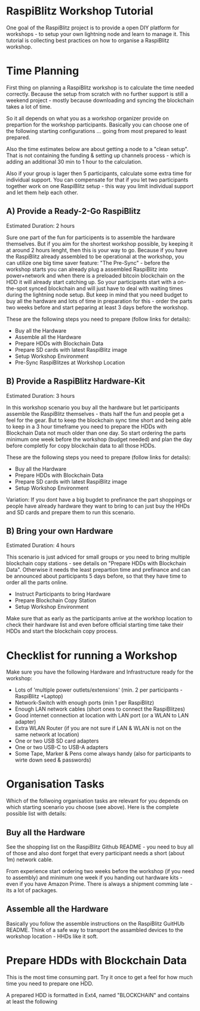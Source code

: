 # RaspiBlitz Workshop Tutorial

One goal of the RaspiBlitz project is to provide a open DIY platform for workshops - to setup your own lightning node and learn to manage it. This tutorial is collecting best practices on how to organise a RaspiBlitz workshop.

# Time Planning

First thing on planning a RaspiBlitz workshop is to calculate the time needed correctly. Because the setup from scratch with no further support is still a weekend project - mostly because downloading and syncing the blockchain takes a lot of time.

So it all depends on what you as a workshop organizer provide on prepartion for the workshop participants. Basically you can choose one of the following starting configurations ... going from most prepared to least prepared. 

Also the time estimates below are about getting a node to a "clean setup". That is not containing the funding & setting up channels process - which is adding an additional 30 min to 1 hour to the calculation. 

Also if your group is lager then 5 participants, calculate some extra time for individual support. You can compensate for that if you let two participants together work on one RaspiBlitz setup - this way you limit individual support and let them help each other.

## A) Provide a Ready-2-Go RaspiBlitz

Estimated Duration: 2 hours

Sure one part of the fun for participents is to assemble the hardware themselves. But if you aim for the shortest workshop possible, by keeping it at around 2 hours lenght, then this is your way to go. Because if you have the RaspiBlitz already assembled to be operational at the workshop, you can utilize one big time saver feature: "The Pre-Sync" - before the workshop starts you can already plug a assembled RaspiBlitz into power+network and when there is a preloaded bitcoin blockchain on the HDD it will already start catching up. So your participants start with a on-the-spot synced blockchain and will just have to deal with waiting times during the lightning node setup. But keep in mind that you need budget to buy all the hardware and lots of time in preparation for this - order the parts two weeks before and start peparing at least 3 days before the workshop.

These are the following steps you need to prepare (follow links for details):

* Buy all the Hardware
* Assemble all the Hardware
* Prepare HDDs with Blockchain Data
* Prepare SD cards with latest RaspiBlitz image
* Setup Workshop Environment
* Pre-Sync RaspiBlitzes at Workshop Location

## B) Provide a RaspiBlitz Hardware-Kit

Estimated Duration: 3 hours

In this workshop scenario you buy all the hardware but let participants assemble the RaspiBlitz themselves - thats half the fun and people get a feel for the gear. But to keep the blockchain sync time short and being able to keep in a 3 hour timeframe you need to prepare the HDDs with Blockchain Data not much older than one day. So start ordering the parts minimum one week before the workshop (budget needed) and plan the day before completly for copy blockchain data to all those HDDs.

These are the following steps you need to prepare (follow links for details):

* Buy all the Hardware
* Prepare HDDs with Blockchain Data
* Prepare SD cards with latest RaspiBlitz image
* Setup Workshop Environment

Variation: If you dont have a big bugdet to prefinance the part shoppings or people have already hardware they want to bring to can just buy the HHDs and SD cards and prepare them to run this scenario.

## B) Bring your own Hardware

Estimated Duration: 4 hours

This scenario is just adviced for small groups or you need to bring multiple blockchain copy stations - see details on "Prepare HDDs with Blockchain Data". Otherwise it needs the least prepartion time and prefinance and can be announced about participants 5 days before, so that they have time to order all the parts online. 

* Instruct Participants to bring Hardware
* Prepare Blockchain Copy Station
* Setup Workshop Environment

Make sure that as early as the participants arrive at the workhop location to check their hardware list and even before official starting time take their HDDs and start the blockchain copy process.

# Checklist for running a Workshop

Make sure you have the following Hardware and Infrastructure ready for the workshop:

* Lots of 'multiple power outlets/extensions' (min. 2 per participants - RaspiBlitz +Laptop)
* Network-Switch with enough ports (min 1 per RaspiBlitz)
* Enough LAN network cables (short ones to connect the RaspiBlitzes)
* Good internet connection at location with LAN port (or a WLAN to LAN adapter)
* Extra WLAN Router (if you are not sure if LAN & WLAN is not on the same network at location)
* One or two USB SD card adapters
* One or two USB-C to USB-A adapters
* Some Tape, Marker & Pens come always handy (also for participants to wirte down seed & passwords)

# Organisation Tasks

Which of the follwoing organisation tasks are relevant for you depends on which starting scenario you choose (see above). Here is the complete possible list with details:

## Buy all the Hardware

See the shopping list on the RaspiBlitz Github README - you need to buy all of those and also dont forget that every participant needs a short (about 1m) network cable.

From experience start ordering two weeks before the workshop (if you need to assembly) and minimum one week if you handing out hardware kits - even if you have Amazon Prime. There is always a shipment comming late - its a lot of packages.

## Assemble all the Hardware

Basically you follow the assemble instructions on the RaspiBlitz GuitHUb README. Think of a safe way to transport the assambled devices to the workshop location - HHDs like it soft.

# Prepare HDDs with Blockchain Data

This is the most time consuming part. Try it once to get a feel for how much time you need to prepare one HDD.

A prepared HDD is formatted in Ext4, named "BLOCKCHAIN" and contains at least the following

